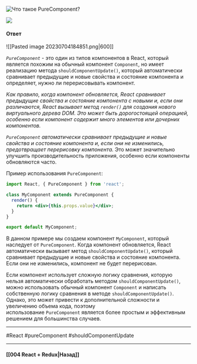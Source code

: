![Что такое `PureComponent`?](https://youtu.be/yvOXvZ8aEFo?t=581)

![](https://www.youtube.com/watch?v=YEqCI9NMoLI)
#### Ответ

![[Pasted image 20230704184851.png|600]]

*`PureComponent`* - это один из типов компонентов в React, который является похожим на обычный компонент `Component`, но имеет реализацию метода `shouldComponentUpdate()`, который автоматически сравнивает предыдущие и новые свойства и состояние компонента и определяет, нужно ли перерисовывать компонент.

*Как правило, когда компонент обновляется, React сравнивает предыдущие свойства и состояние компонента с новыми и, если они различаются, React вызывает метод `render()` для создания нового виртуального дерева DOM. Это может быть дорогостоящей операцией, особенно если компонент содержит много элементов или дочерних компонентов.*

*`PureComponent` автоматически сравнивает предыдущие и новые свойства и состояние компонента и, если они не изменились, предотвращает перерисовку компонента.* Это может значительно улучшить производительность приложения, особенно если компоненты обновляются часто.

Пример использования `PureComponent`:

```jsx
import React, { PureComponent } from 'react';

class MyComponent extends PureComponent {
  render() {
    return <div>{this.props.value}</div>;
  }
}

export default MyComponent;
```

В данном примере мы создаем компонент `MyComponent`, который наследует от `PureComponent`. Когда компонент обновляется, React автоматически вызывает метод `shouldComponentUpdate()`, который сравнивает предыдущие и новые свойства и состояние компонента. Если они не изменились, компонент не будет перерисован.

Если компонент использует сложную логику сравнения, которую нельзя автоматически обработать методом `shouldComponentUpdate()`, можно использовать обычный компонент `Component` и написать собственную логику сравнения в методе `shouldComponentUpdate()`. Однако, это может привести к дополнительной сложности и увеличению объема кода, поэтому использование `PureComponent` является более простым и эффективным решением для большинства случаев.

____
#React #pureComponent #shouldComponentUpdate

____

#### [[004 React + Redux|Назад]]